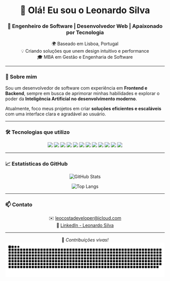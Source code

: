 <h1 align="center">👋 Olá! Eu sou o Leonardo Silva</h1>

<h3 align="center">🚀 Engenheiro de Software | Desenvolvedor Web | Apaixonado por Tecnologia</h3>

<p align="center">
  🌍 Baseado em Lisboa, Portugal <br>
  💡 Criando soluções que unem design intuitivo e performance <br>
  🎓 MBA em Gestão e Engenharia de Software <br>
</p>

---

### 🧠 Sobre mim

Sou um desenvolvedor de software com experiência em **Frontend e Backend**, sempre em busca de aprimorar minhas habilidades e explorar o poder da **Inteligência Artificial no desenvolvimento moderno**.  

Atualmente, foco meus projetos em criar **soluções eficientes e escaláveis** com uma interface clara e agradável ao usuário.

---

### 🛠️ Tecnologias que utilizo

<div align="center">
  <img src="https://img.shields.io/badge/HTML5-E34F26?style=for-the-badge&logo=html5&logoColor=white"/>
  <img src="https://img.shields.io/badge/CSS3-1572B6?style=for-the-badge&logo=css3&logoColor=white"/>
  <img src="https://img.shields.io/badge/JavaScript-F7DF1E?style=for-the-badge&logo=javascript&logoColor=black"/>
  <img src="https://img.shields.io/badge/PHP-777BB4?style=for-the-badge&logo=php&logoColor=white"/>
  <img src="https://img.shields.io/badge/Laravel-FF2D20?style=for-the-badge&logo=laravel&logoColor=white"/>
  <img src="https://img.shields.io/badge/.NET-512BD4?style=for-the-badge&logo=.net&logoColor=white"/>
  <img src="https://img.shields.io/badge/C%23-239120?style=for-the-badge&logo=c-sharp&logoColor=white"/>
  <img src="https://img.shields.io/badge/React-61DAFB?style=for-the-badge&logo=react&logoColor=black"/>
  <img src="https://img.shields.io/badge/Vite-646CFF?style=for-the-badge&logo=vite&logoColor=white"/>
  <img src="https://img.shields.io/badge/Node.js-339933?style=for-the-badge&logo=node.js&logoColor=white"/>
  <img src="https://img.shields.io/badge/MySQL-4479A1?style=for-the-badge&logo=mysql&logoColor=white"/>
  <img src="https://img.shields.io/badge/SQL%20Server-CC2927?style=for-the-badge&logo=microsoft-sql-server&logoColor=white"/>
</div>

---

### 📈 Estatísticas do GitHub

<div align="center">

![GitHub Stats](https://github-readme-stats.vercel.app/api?username=leocostarj22&show_icons=true&theme=tokyonight&count_private=true&hide_border=true&include_all_commits=true)

![Top Langs](https://github-readme-stats.vercel.app/api/top-langs/?username=leocostarj22&layout=compact&theme=tokyonight&hide_border=true)

</div>

---

### 📫 Contato

<p align="center">
  ✉️ <a href="mailto:leocostadeveloper@icloud.com">leocostadeveloper@icloud.com</a> <br>
  💼 <a href="https://www.linkedin.com/in/leocostadeveloper/" target="_blank">LinkedIn - Leonardo Silva</a> <br>
</p>

---

<div align="center">

🐍 <i>Contribuições vivas!</i><br>
<img src="https://raw.githubusercontent.com/Platane/snk/output/github-contribution-grid-snake.svg" alt="GitHub Snake" />

</div>


